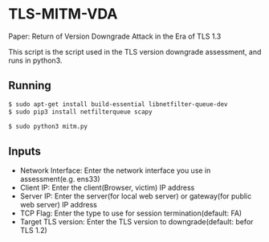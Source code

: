 # TLS-MITM-VDA
Paper: Return of Version Downgrade Attack in the Era of TLS 1.3

This script is the script used in the TLS version downgrade assessment, and runs in python3.

## Running
```bash
$ sudo apt-get install build-essential libnetfilter-queue-dev
$ sudo pip3 install netfilterqueue scapy 

$ sudo python3 mitm.py
```

## Inputs
- Network Interface: Enter the network interface you use in assessment(e.g. ens33)
- Client IP: Enter the client(Browser, victim) IP address
- Server IP: Enter the server(for local web server) or gateway(for public web server) IP address
- TCP Flag: Enter the type to use for session termination(default: FA)
- Target TLS version: Enter the TLS version to downgrade(default: befor TLS 1.2)


